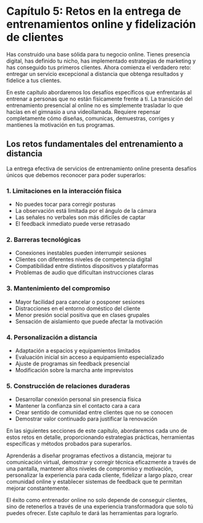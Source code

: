 # Capítulo 5: Retos en la entrega de entrenamientos online y fidelización de clientes

Has construido una base sólida para tu negocio online. Tienes presencia digital, has definido tu nicho, has implementado estrategias de marketing y has conseguido tus primeros clientes. Ahora comienza el verdadero reto: entregar un servicio excepcional a distancia que obtenga resultados y fidelice a tus clientes.

En este capítulo abordaremos los desafíos específicos que enfrentarás al entrenar a personas que no están físicamente frente a ti. La transición del entrenamiento presencial al online no es simplemente trasladar lo que hacías en el gimnasio a una videollamada. Requiere repensar completamente cómo diseñas, comunicas, demuestras, corriges y mantienes la motivación en tus programas.

## Los retos fundamentales del entrenamiento a distancia

La entrega efectiva de servicios de entrenamiento online presenta desafíos únicos que debemos reconocer para poder superarlos:

### 1. Limitaciones en la interacción física
- No puedes tocar para corregir posturas
- La observación está limitada por el ángulo de la cámara
- Las señales no verbales son más difíciles de captar
- El feedback inmediato puede verse retrasado

### 2. Barreras tecnológicas
- Conexiones inestables pueden interrumpir sesiones
- Clientes con diferentes niveles de competencia digital
- Compatibilidad entre distintos dispositivos y plataformas
- Problemas de audio que dificultan instrucciones claras

### 3. Mantenimiento del compromiso
- Mayor facilidad para cancelar o posponer sesiones
- Distracciones en el entorno doméstico del cliente
- Menor presión social positiva que en clases grupales
- Sensación de aislamiento que puede afectar la motivación

### 4. Personalización a distancia
- Adaptación a espacios y equipamientos limitados
- Evaluación inicial sin acceso a equipamiento especializado
- Ajuste de programas sin feedback presencial
- Modificación sobre la marcha ante imprevistos

### 5. Construcción de relaciones duraderas
- Desarrollar conexión personal sin presencia física
- Mantener la confianza sin el contacto cara a cara
- Crear sentido de comunidad entre clientes que no se conocen
- Demostrar valor continuado para justificar la renovación

En las siguientes secciones de este capítulo, abordaremos cada uno de estos retos en detalle, proporcionando estrategias prácticas, herramientas específicas y métodos probados para superarlos.

Aprenderás a diseñar programas efectivos a distancia, mejorar tu comunicación virtual, demostrar y corregir técnica eficazmente a través de una pantalla, mantener altos niveles de compromiso y motivación, personalizar la experiencia para cada cliente, fidelizar a largo plazo, crear comunidad online y establecer sistemas de feedback que te permitan mejorar constantemente.

El éxito como entrenador online no solo depende de conseguir clientes, sino de retenerlos a través de una experiencia transformadora que solo tú puedes ofrecer. Este capítulo te dará las herramientas para lograrlo. 